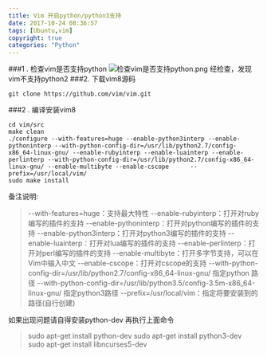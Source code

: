 ```yaml
---
title: Vim 开启python/python3支持
date: 2017-10-24 08:36:57
tags: [Ubuntu,vim]
copyright: true
categories: "Python"
---
```


###1 . 检查vim是否支持python
![检查vim是否支持python.png](http://upload-images.jianshu.io/upload_images/3732745-ad6b39d12a66d078.png?imageMogr2/auto-orient/strip%7CimageView2/2/w/1240)
经检查，发现vim不支持python2
###2. 下载vim8源码
```
git clone https://github.com/vim/vim.git
```
###2 . 编译安装vim8
```
cd vim/src
make clean
./configure --with-features=huge --enable-python3interp --enable-pythoninterp --with-python-config-dir=/usr/lib/python2.7/config-x86_64-linux-gnu/ --enable-rubyinterp --enable-luainterp --enable-perlinterp --with-python-config-dir=/usr/lib/python2.7/config-x86_64-linux-gnu/ --enable-multibyte --enable-cscope      --prefix=/usr/local/vim/
sudo make install
```
备注说明:
>--with-features=huge：支持最大特性
--enable-rubyinterp：打开对ruby编写的插件的支持
--enable-pythoninterp：打开对python编写的插件的支持
--enable-python3interp：打开对python3编写的插件的支持
--enable-luainterp：打开对lua编写的插件的支持
--enable-perlinterp：打开对perl编写的插件的支持
--enable-multibyte：打开多字节支持，可以在Vim中输入中文
--enable-cscope：打开对cscope的支持
--with-python-config-dir=/usr/lib/python2.7/config-x86_64-linux-gnu/ 指定python 路径
--with-python-config-dir=/usr/lib/python3.5/config-3.5m-x86_64-linux-gnu/ 指定python3路径
--prefix=/usr/local/vim：指定将要安装到的路径(自行创建)

如果出现问题请自得安装python-dev 再执行上面命令
>sudo apt-get install python-dev
sudo apt-get install python3-dev
sudo apt-get install libncurses5-dev